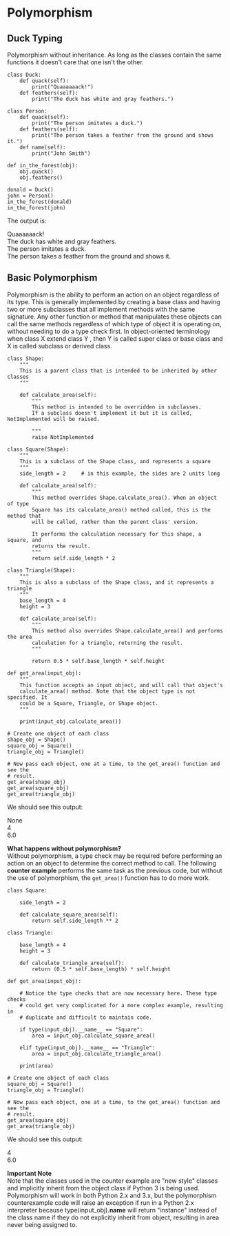 # Polymorphism



## Duck Typing


Polymorphism without inheritance. As long as the classes contain the same functions it doesn't care that one isn't the other.

```
class Duck:
    def quack(self):
        print("Quaaaaaack!")
    def feathers(self):
        print("The duck has white and gray feathers.")

class Person:
    def quack(self):
        print("The person imitates a duck.")
    def feathers(self):
        print("The person takes a feather from the ground and shows it.")
    def name(self):
        print("John Smith")

def in_the_forest(obj):
    obj.quack()
    obj.feathers()

donald = Duck()
john = Person()
in_the_forest(donald)
in_the_forest(john)

```

The output is:

> 
<p>Quaaaaaack!<br/>
The duck has white and gray feathers.<br/>
The person imitates a duck.<br/>
The person takes a feather from the ground and shows it.</p>




## Basic Polymorphism


Polymorphism is the ability to perform an action on an object regardless of its type. This is generally implemented by creating a base class and having two or more subclasses that all implement methods with the same signature. Any other function or method that manipulates these objects can call the same methods regardless of which type of object it is operating on, without needing to do a type check first. In object-oriented terminology when class X extend class Y , then Y is called super class or base class and X is called subclass or derived class.

```
class Shape:
    """
    This is a parent class that is intended to be inherited by other classes
    """

    def calculate_area(self):
        """
        This method is intended to be overridden in subclasses.
        If a subclass doesn't implement it but it is called, NotImplemented will be raised.

        """
        raise NotImplemented

class Square(Shape):
    """
    This is a subclass of the Shape class, and represents a square
    """
    side_length = 2     # in this example, the sides are 2 units long

    def calculate_area(self):
        """
        This method overrides Shape.calculate_area(). When an object of type
        Square has its calculate_area() method called, this is the method that
        will be called, rather than the parent class' version.

        It performs the calculation necessary for this shape, a square, and
        returns the result.
        """
        return self.side_length * 2

class Triangle(Shape):
    """
    This is also a subclass of the Shape class, and it represents a triangle
    """
    base_length = 4
    height = 3

    def calculate_area(self):
        """
        This method also overrides Shape.calculate_area() and performs the area
        calculation for a triangle, returning the result.
        """

        return 0.5 * self.base_length * self.height

def get_area(input_obj):
    """
    This function accepts an input object, and will call that object's
    calculate_area() method. Note that the object type is not specified. It
    could be a Square, Triangle, or Shape object.
    """

    print(input_obj.calculate_area())

# Create one object of each class
shape_obj = Shape()
square_obj = Square()
triangle_obj = Triangle()

# Now pass each object, one at a time, to the get_area() function and see the
# result.
get_area(shape_obj)
get_area(square_obj)
get_area(triangle_obj)

```

We should see this output:

> 
<p>None<br/>
4<br/>
6.0</p>


**What happens without polymorphism?**<br/>
Without polymorphism, a type check may be required before performing an action on an object to determine the correct method to call. The following **counter example** performs the same task as the previous code, but without the use of polymorphism, the `get_area()` function has to do more work.

```
class Square:

    side_length = 2

    def calculate_square_area(self):
        return self.side_length ** 2

class Triangle:

    base_length = 4
    height = 3

    def calculate_triangle_area(self):
        return (0.5 * self.base_length) * self.height

def get_area(input_obj):

    # Notice the type checks that are now necessary here. These type checks
    # could get very complicated for a more complex example, resulting in
    # duplicate and difficult to maintain code.

    if type(input_obj).__name__ == "Square":
        area = input_obj.calculate_square_area()

    elif type(input_obj).__name__ == "Triangle":
        area = input_obj.calculate_triangle_area()

    print(area)

# Create one object of each class
square_obj = Square()
triangle_obj = Triangle()

# Now pass each object, one at a time, to the get_area() function and see the
# result.
get_area(square_obj)
get_area(triangle_obj)

```

We should see this output:

> 
<p>4<br/>
6.0</p>


**Important Note**<br/>
Note that the classes used in the counter example are "new style" classes and implicitly inherit from the object class if Python 3 is being used. Polymorphism will work in both Python 2.x and 3.x, but the polymorphism counterexample code will raise an exception if run in a Python 2.x interpreter because type(input_obj).**name** will return "instance" instead of the class name if they do not explicitly inherit from object, resulting in area never being assigned to.

